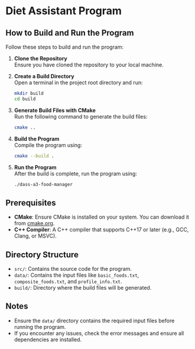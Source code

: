 # Diet Assistant Program

## How to Build and Run the Program

Follow these steps to build and run the program:

1. **Clone the Repository**  
   Ensure you have cloned the repository to your local machine.

2. **Create a Build Directory**  
   Open a terminal in the project root directory and run:
   ```bash
   mkdir build
   cd build
   ```

3. **Generate Build Files with CMake**  
   Run the following command to generate the build files:
   ```bash
   cmake ..
   ```

4. **Build the Program**  
   Compile the program using:
   ```bash
   cmake --build .
   ```

5. **Run the Program**  
   After the build is complete, run the program using:
   ```bash
   ./dass-a3-food-manager
   ```

## Prerequisites

- **CMake**: Ensure CMake is installed on your system. You can download it from [cmake.org](https://cmake.org/).
- **C++ Compiler**: A C++ compiler that supports C++17 or later (e.g., GCC, Clang, or MSVC).

## Directory Structure

- `src/`: Contains the source code for the program.
- `data/`: Contains the input files like `basic_foods.txt`, `composite_foods.txt`, and `profile_info.txt`.
- `build/`: Directory where the build files will be generated.

## Notes

- Ensure the `data/` directory contains the required input files before running the program.
- If you encounter any issues, check the error messages and ensure all dependencies are installed.